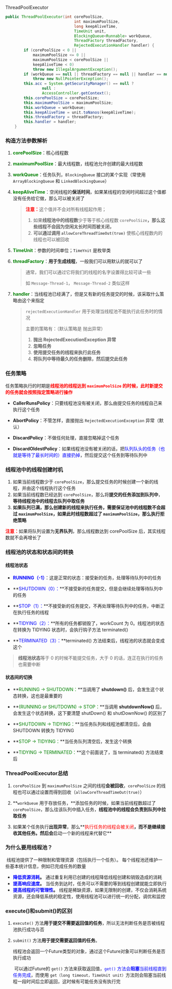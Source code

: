 ThreadPoolExecutor



```java
public ThreadPoolExecutor(int corePoolSize,
                              int maximumPoolSize,
                              long keepAliveTime,
                              TimeUnit unit,
                              BlockingQueue<Runnable> workQueue,
                              ThreadFactory threadFactory,
                              RejectedExecutionHandler handler) {
        if (corePoolSize < 0 ||
            maximumPoolSize <= 0 ||
            maximumPoolSize < corePoolSize ||
            keepAliveTime < 0)
            throw new IllegalArgumentException();
        if (workQueue == null || threadFactory == null || handler == null)
            throw new NullPointerException();
        this.acc = System.getSecurityManager() == null ?
                null :
                AccessController.getContext();
        this.corePoolSize = corePoolSize;
        this.maximumPoolSize = maximumPoolSize;
        this.workQueue = workQueue;
        this.keepAliveTime = unit.toNanos(keepAliveTime);
        this.threadFactory = threadFactory;
        this.handler = handler;
    }
```

### 构造方法参数解析

1. **<font color=green>corePoolSize</font>**：核心线程数

2. **<font color=green>maximumPoolSize</font>**：最大线程数，线程池允许创建的最大线程数

3. **<font color=green>workQueue</font>**：任务队列，`BlockingQueue` 接口的某个实现（常使用 `ArrayBlockingQueue` 和 `LinkedBlockingQueue`）

4. **<font color=green>keepAliveTime</font>**：空闲线程的**保活时间**，如果某线程的空闲时间超过这个值都没有任务给它做，那么可以被关闭了

   > <font color=red>**注意：**</font>这个值并不会对所有线程起作用；
   >
   > 1. 如果**线程池中的线程数**少于等于核心线程数 `corePoolSize`**，那么这些线程不会因为空闲太长时间而被关闭，**
   > 2. **可以通过调用 `allowCoreThreadTimeOut(true)`** 使核心线程数内的线程也可以被回收

5. **<font color=green>TimeUnit</font>**：参数的时间单位；`TimeYnit` 是枚举类

6. **<font color=green>threadFactory</font>**：**用于生成线程**，一般我们可以用默认的就可以了

   > 通常，我们可以通过它将我们的线程的名字设置得比较可读一些
   >
   > 如 `Message-Thread-1`， `Message-Thread-2` 类似这样

7. **<font color=green>handler</font>**：当线程池已经满了，但是又有新的任务提交的时候，该采取什么策略由这个来指定

   >  `rejectedExecutionHandler` 用于处理当线程池不能执行此任务时的情况
   >
   > 主要的策略有：（默认策略是 抛出异常）
   >
   > 1. **抛出 RejectedExecutionException 异常**
   > 2. **忽略任务**
   > 3. **使用提交任务的线程来执行此任务**
   > 4. **将队列中等待最久的任务删除，然后提交此任务**



### 任务策略

​		任务策略执行的时期是<font color=red>**线程池的线程达到 `maximumPoolSize` 的时候，此时新提交的任务就会按照指定策略进行操作**</font>

- **CallerRunsPolicy**：只要线程池没有被关闭，那么由提交任务的线程自己来执行这个任务

  

- **AbortPolicy**：不管怎样，直接抛出 `RejectedExecutionException` 异常（默认）

  

- **DiscardPolicy**：不做任何处理，直接忽略掉这个任务

  

- **DiscardOldestPolicy**：如果线程池没有被关闭的话，把<font color=blue>队列队头的任务（也就是等待了最长时间的）直接扔掉</font>，然后提交这个任务到等待队列中



### 线程池中的线程创建时机

1. 如果当前线程数少于 `corePoolSize`，那么提交任务的时候创建一个新的线程，并由这个线程执行这个任务
2. 如果当前线程数已经达到 `corePoolSize`，那么将**提交的任务添加到队列中**，**等待线程池中的线程去队列中取任务**
3. **如果队列已满，那么创建新的线程来执行任务，需要保证池中的线程数不会超过 `maximumPoolSize`，如果此时线程数超过了 `maximumPoolSize`，那么执行拒绝策略**



<font color=red>**注意：**</font>如果将队列设置为**无界队列**，那么线程数达到 corePoolSize 后，其实线程数就不会再增长了



### 线程池的状态和状态间的转换

#### 线程池状态

- **<font color=blue>RUNNING（-1）</font>**：这是正常的状态：接受新的任务，处理等待队列中的任务

- **<font color=blue>SHUTDOWN（0）：</font>**不接受新的任务提交，但是会继续处理等待队列中的任务

-  **<font color=blue>STOP（1）：</font>**不接受新的任务提交，不再处理等待队列中的任务，中断正在执行任务的线程

- **<font color=blue>TIDYING（2）：</font>**所有的任务都销毁了，workCount 为 0。线程池的状态在转换为 TIDYING 状态时，会执行钩子方法 terminated()

- **<font color=blue>TERMINATED（3）：</font>**terminated() 方法结束后，线程池的状态就会变成这个

> **线程池状态**等于 0 的时候不能提交任务，大于 0 的话，连正在执行的任务也需要中断

#### 状态间的切换

- **<font color=green>RUNNING -> SHUTDOWN：</font>**当调用了 **shutdown()** 后，会发生这个状态转换，这也是最重要的

-  **<font color=green>(RUNNING or SHUTDOWN) -> STOP：</font>**当调用 **shutdownNow()** 后，会发生这个状态转换，这下要清楚 shutDown() 和 shutDownNow() 的区别了

- **<font color=green>SHUTDOWN -> TIDYING：</font>**当任务队列和线程池都清空后，会由 SHUTDOWN 转换为 TIDYING

- **<font color=green>STOP -> TIDYING：</font>**当任务队列清空后，发生这个转换

- **<font color=green>TIDYING -> TERMINATED：</font>**这个前面说了，当 terminated() 方法结束后



### ThreadPoolExecutor总结

1. `corePoolSize` 到 `maximumPoolSize` 之间的线程**会被回收**，`corePoolSize`  的线程也可以通过设置而得到回收（`allowCoreThreadTimeOut(true)`）

2. **`workQueue` 用于存放任务，**添加任务的时候，如果当前线程数超过了 `corePoolSize`，那么往该队列中插入任务，**线程池中的线程会负责到队列中拉取任务**

3. 如果某个任务执行**出现异常**，那么**<font color=red>执行任务的线程会被关闭</font>**，而不是继续接收其他任务。然后会**启动一个新的线程来代替它**



### 为什么要用线程池？

​		线程池提供了一种限制和管理资源（包括执行一个任务）。 每个线程池还维护一些基本统计信息，例如已完成任务的数量

- **<font color=blue>降低资源消耗</font>。** 通过重复利用已创建的线程降低线程创建和销毁造成的消耗
- **<font color=blue>提高响应速度</font>。** 当任务到达时，任务可以不需要的等到线程创建就能立即执行
- **<font color=blue>提高线程的可管理性</font>。** 线程是稀缺资源，如果无限制的创建，不仅会消耗系统资源，还会降低系统的稳定性，使用线程池可以进行统一的分配，调优和监控



### execute()和submit()的区别

1. `execute()` 方法**用于提交不需要返回值的任务**，所以无法判断任务是否被线程池执行成功与否

2. `submit()` 方法**用于提交需要返回值的任务**。

   ​		线程池会返回一个Future类型的对象，通过这个Future对象可以判断任务是否执行成功

   ​		可以通过Future的 `get()` 方法来获取返回值，<font color=blue>`get()` 方法会**阻塞**当前线程直到任务完成</font>，而使用 `get（long timeout，TimeUnit unit）`方法则会阻塞当前线程一段时间后立即返回，这时候有可能任务没有执行完

